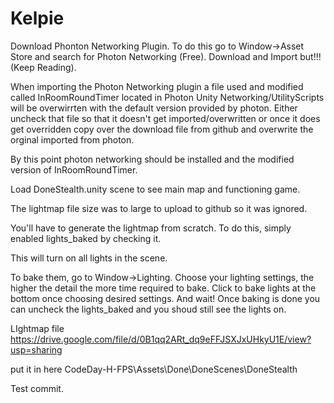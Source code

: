 # Kelpie

Download Phonton Networking Plugin. To do this go to Window->Asset Store and search for Photon Networking (Free). Download and Import but!!! (Keep Reading). 

When importing the Photon Networking plugin a file used and modified called InRoomRoundTimer
located in Photon Unity Networking/UtilityScripts will be overwirrten with the default version provided
by photon. Either uncheck that file so that it doesn't get imported/overwritten or once it does get overridden 
copy over the download file from github and overwrite the orginal imported from photon. 

By this point photon networking should be installed and the modified version of InRoomRoundTimer. 

Load DoneStealth.unity scene to see main map and functioning game. 

The lightmap file size was to large to upload to github so it was ignored. 

You'll have to generate the lightmap from scratch.
To do this, simply enabled lights_baked by checking it. 

This will turn on all lights in the scene. 

To bake them, go to Window->Lighting.
Choose your lighting settings, the higher the detail the more time required to bake. 
Click to bake lights at the bottom once choosing desired settings. 
And wait! 
Once baking is done you can uncheck the lights_baked and you shoud still see the lights on. 

LIghtmap file https://drive.google.com/file/d/0B1qq2ARt_dq9eFFJSXJxUHkyU1E/view?usp=sharing

put it in here CodeDay-H-FPS\Assets\Done\DoneScenes\DoneStealth

Test commit.
